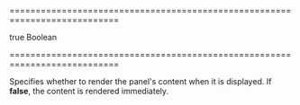 ===========================================================================
<!--default-->true<!--/default-->
<!--type-->Boolean<!--/type-->
===========================================================================

<!--shortDescription-->
Specifies whether to render the panel's content when it is displayed. If **false**, the content is rendered immediately.
<!--/shortDescription-->

<!--fullDescription-->

<!--/fullDescription-->
